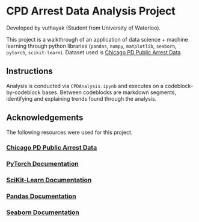 # CPD Arrest Data Analysis Project
Developed by vuthayak (Student from University of Waterloo).

This project is a walkthrough of an application of data science + machine learning through python libraries (`pandas`, `numpy`, `matplotlib`, `seaborn`, `pytorch`, `scikit-learn`). Dataset used is [Chicago PD Public Arrest Data](https://home.chicagopolice.org/statistics-data/public-arrest-data/).

## Instructions
Analysis is conducted via `CPDAnalysis.ipynb` and executes on a codeblock-by-codeblock bases. Between codeblocks are markdown segments, identifying and explaining trends found through the analysis.

## Acknowledgements

The following resources were used for this project.

### [Chicago PD Public Arrest Data](https://home.chicagopolice.org/statistics-data/public-arrest-data/)

### [PyTorch Documentation](https://pytorch.org/docs/stable/index.html)

### [SciKit-Learn Documentation](https://scikit-learn.org/stable/user_guide.html)

### [Pandas Documentation](https://pandas.pydata.org/docs/user_guide/index.html#user-guide)

### [Seaborn Documentation](https://seaborn.pydata.org/tutorial/function_overview.html)





